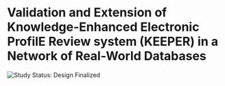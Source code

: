 # Validation and Extension of Knowledge-Enhanced Electronic ProfilE Review system (KEEPER) in a Network of Real-World Databases

<img src="https://img.shields.io/badge/Study%20Status-Design%20Finalized-brightgreen.svg" alt="Study Status: Design Finalized">
